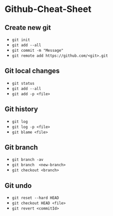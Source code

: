 # Github-Cheat-Sheet


## Create new git 

* ``` git init ```
* ``` git add --all ```
* ``` git commit -m "Message" ```
* ``` git remote add https://github.com/<git>.git ```

## Git local changes 

* ``` git status ```
* ``` git add --all ```
* ``` git add -p <file> ```

## Git history 

* ``` git log ```
* ``` git log -p <file> ```
* ``` git blame <file> ```

## Git branch 

* ``` git branch -av ```
* ``` git branch  <new-branch> ```
* ``` git checkout <branch> ```

## Git undo 

* ``` git reset --hard HEAD ```
* ``` git checkout HEAD <file> ```
* ``` git revert <commitId> ```
